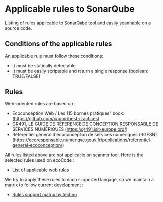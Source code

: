 ﻿# Applicable rules to SonarQube

Listing of rules applicable to SonarQube tool and easily scannable on a source code.

## Conditions of the applicable rules

An applicable rule must follow these conditions:

  - It must be statically detectable
  - It must be easily scriptable and return a single response (boolean: TRUE/FALSE)

## Rules

Web-oriented rules are based on :

- Ecoconception Web / Les 115 bonnes pratiques" book:
(https://github.com/cnumr/best-practices)
- GR491, LE GUIDE DE RÉFÉRENCE DE CONCEPTION RESPONSABLE DE SERVICES NUMÉRIQUES (https://gr491.isit-europe.org/)
- Référentiel général d'écoconception de services numériques (RGESN) (https://ecoresponsable.numerique.gouv.fr/publications/referentiel-general-ecoconception/)

All rules listed above are not applicable on scanner tool.
Here is the selected rules used on ecoCode : 
- [List of applicable web rules](web-rules.md)

We try to apply these rules to each supported langage, so we maintain a matrix to follow current development :
- [Rules support matrix by techno](web-matrix.md)